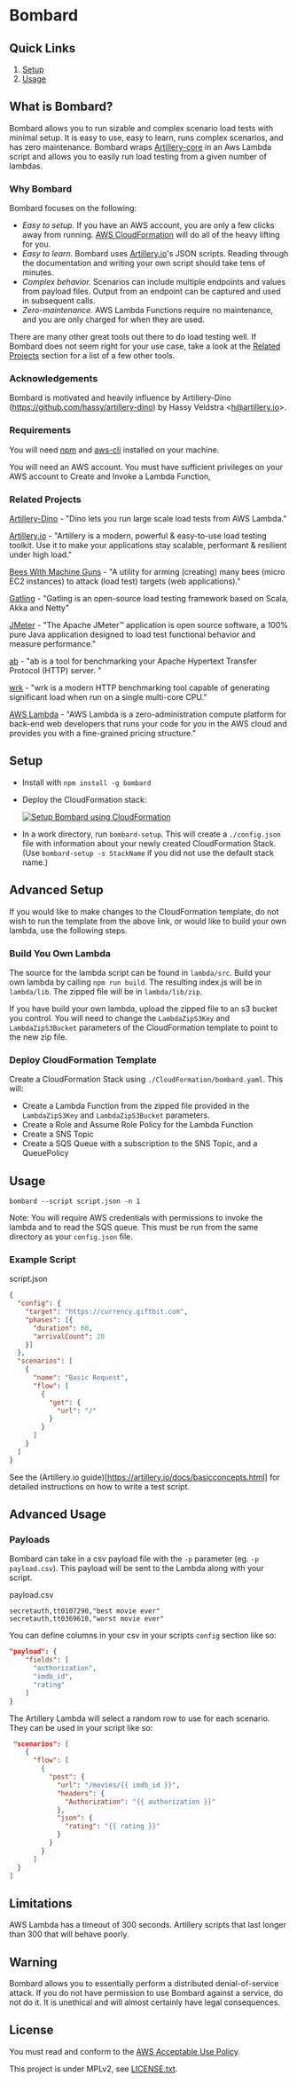 # Bombard

## Quick Links

1. [Setup](#setup)
2. [Usage](#usage)

## What is Bombard? 

Bombard allows you to run sizable and complex scenario load tests with minimal setup. It is easy to use, easy to learn, runs complex scenarios, and has zero maintenance.  Bombard wraps [Artillery-core](https://github.com/shoreditch-ops/artillery-core) in an Aws Lambda script and allows you to easily run load testing from a given number of lambdas.
  
### Why Bombard

Bombard focuses on the following:

- *Easy to setup.* If you have an AWS account, you are only a few clicks away from running. [AWS CloudFormation](https://aws.amazon.com/cloudformation/) will do all of the heavy lifting for you.   
- *Easy to learn.* Bombard uses [Artillery.io](https://artillery.io/docs)'s JSON scripts. Reading through the documentation and writing your own script should take tens of minutes.  
- *Complex behavior.* Scenarios can include multiple endpoints and values from payload files. Output from an endpoint can be captured and used in subsequent calls.   
- *Zero-maintenance.* AWS Lambda Functions require no maintenance, and you are only charged for when they are used. 
 
There are many other great tools out there to do load testing well. If Bombard does not seem right for your use case, take a look at the [Related Projects](#related-projects) section for a list of a few other tools.
 
### Acknowledgements 

Bombard is motivated and heavily influence by Artillery-Dino (https://github.com/hassy/artillery-dino) by Hassy Veldstra <[h@artillery.io](h@artillery.io)>.   

### Requirements

You will need [npm](https://www.npmjs.com/) and [aws-cli](https://aws.amazon.com/cli/) installed on your machine.
 
You will need an AWS account. You must have sufficient privileges on your AWS account to Create and Invoke a Lambda Function,  
 
### Related Projects
 
[Artillery-Dino](http://veldstra.org/2016/02/18/project-dino-load-testing-on-lambda-with-artillery.html) - "Dino lets you run large scale load tests from AWS Lambda."

[Artillery.io](https://artillery.io/) - "Artillery is a modern, powerful & easy-to-use load testing toolkit. Use it to make your applications stay scalable, performant & resilient under high load."

[Bees With Machine Guns](https://github.com/newsapps/beeswithmachineguns) - "A utility for arming (creating) many bees (micro EC2 instances) to attack (load test) targets (web applications)."

[Gatling](http://gatling.io/#/) - "Gatling is an open-source load testing framework based on Scala, Akka and Netty"

[JMeter](http://jmeter.apache.org/) - "The Apache JMeter™ application is open source software, a 100% pure Java application designed to load test functional behavior and measure performance."

[ab](http://httpd.apache.org/docs/2.2/programs/ab.html) - "ab is a tool for benchmarking your Apache Hypertext Transfer Protocol (HTTP) server. "

[wrk](https://github.com/wg/wrk) - "wrk is a modern HTTP benchmarking tool capable of generating significant load when run on a single multi-core CPU."

[AWS Lambda](https://aws.amazon.com/documentation/lambda/) - "AWS Lambda is a zero-administration compute platform for back-end web developers that runs your code for you in the AWS cloud and provides you with a fine-grained pricing structure."

## Setup

- Install with `npm install -g bombard`

- Deploy the CloudFormation stack: 

    [![Setup Bombard using CloudFormation](https://s3.amazonaws.com/cloudformation-examples/cloudformation-launch-stack.png)](https://console.aws.amazon.com/cloudformation/home?#/stacks/new?stackName=Bombard&templateURL=https://giftbit-public-resources.s3.amazonaws.com/cloudformation/bombard/bombard.0.1.0.yaml)

- In a work directory, run `bombard-setup`. This will create a `./config.json` file with information about your newly created CloudFormation Stack. (Use `bombard-setup -s StackName` if you did not use the default stack name.)  

## Advanced Setup

If you would like to make changes to the CloudFormation template, do not wish to run the template from the above link, or would like to build your own lambda, use the following steps.  

### Build You Own Lambda

The source for the lambda script can be found in `lambda/src`. Build your own lambda by calling ```npm run build```. The resulting index.js will be in `lambda/lib`. The zipped file will be in `lambda/lib/zip`. 

If you have build your own lambda, upload the zipped file to an s3 bucket you control. You will need to change the `LambdaZipS3Key` and `LambdaZipS3Bucket` parameters of the CloudFormation template to point to the new zip file. 

### Deploy CloudFormation Template

Create a CloudFormation Stack using `./CloudFormation/bombard.yaml`. This will:

- Create a Lambda Function from the zipped file provided in the `LambdaZipS3Key` and `LambdaZipS3Bucket` parameters.
- Create a Role and Assume Role Policy for the Lambda Function 
- Create a SNS Topic 
- Create a SQS Queue with a subscription to the SNS Topic, and a QueuePolicy

## Usage 

`bombard --script script.json -n 1`

Note: You will require AWS credentials with permissions to invoke the lambda and to read the SQS queue. This must be run from the same directory as your `config.json` file.  

### Example Script

script.json
```json
{
  "config": {
    "target": "https://currency.giftbit.com",
    "phases": [{
      "duration": 60,
      "arrivalCount": 20
    }]
  },
  "scenarios": [
    {
      "name": "Basic Request",
      "flow": [
        {
          "get": {
            "url": "/"
          }
        }
      ]
    }
  ]
}
```

See the (Artillery.io guide)[https://artillery.io/docs/basicconcepts.html] for detailed instructions on how to write a test script.  

## Advanced Usage

### Payloads 

Bombard can take in a csv payload file with the `-p` parameter (eg. `-p payload.csv`). This payload will be sent to the Lambda along with your script. 

payload.csv
```csv
secretauth,tt0107290,"best movie ever"
secretauth,tt0369610,"worst movie ever"
```

You can define columns in your csv in your scripts `config` section like so: 
```json
"payload": {
    "fields": [
      "authorization",
      "imdb_id",
      "rating"     
    ]
}
```

The Artillery Lambda will select a random row to use for each scenario. They can be used in your script like so: 
```json
 "scenarios": [
    {     
      "flow": [
        {
          "post": {
            "url": "/movies/{{ imdb_id }}",
            "headers": {
              "Authorization": "{{ authorization }}"
            },
            "json": {
              "rating": "{{ rating }}"
            }
          }
        }
      ]
  }
]
```

## Limitations

AWS Lambda has a timeout of 300 seconds. Artillery scripts that last longer than 300 that will behave poorly. 

## Warning

Bombard allows you to essentially perform a distributed denial-of-service attack. If you do not have permission to use Bombard against a service, do not do it. It is unethical and will almost certainly have legal consequences.     

## License 

You must read and conform to the [AWS Acceptable Use Policy](https://aws.amazon.com/aup/). 

This project is under MPLv2, see [LICENSE.txt](./LICENSE.txt). 